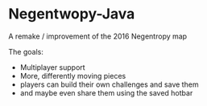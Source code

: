 # Negentwopy-Java
A remake / improvement of the 2016 Negentropy map

The goals:

- Multiplayer support
- More, differently moving pieces
- players can build their own challenges and save them
- and maybe even share them using the saved hotbar